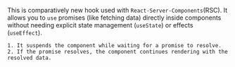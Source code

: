 This is comparatively new hook used with `React-Server-Components`(RSC). It allows you to `use` promises (like fetching data) directly inside components without needing explicit state management (`useState`) or effects (`useEffect`).

    1. It suspends the component while waiting for a promise to resolve.
    2. If the promise resolves, the component continues rendering with the resolved data.
